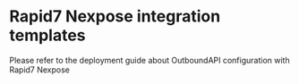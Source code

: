 # Rapid7 Nexpose integration templates
Please refer to the deployment guide about OutboundAPI configuration with Rapid7 Nexpose
